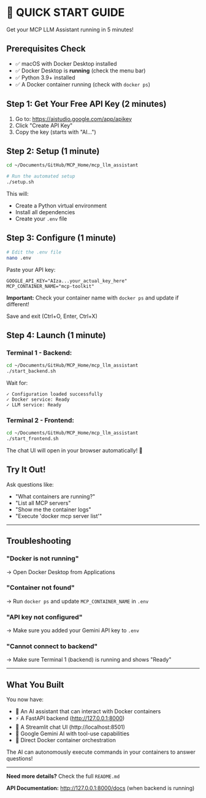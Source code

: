 # 🚀 QUICK START GUIDE

Get your MCP LLM Assistant running in 5 minutes!

## Prerequisites Check

- ✅ macOS with Docker Desktop installed
- ✅ Docker Desktop is **running** (check the menu bar)
- ✅ Python 3.9+ installed
- ✅ A Docker container running (check with `docker ps`)

## Step 1: Get Your Free API Key (2 minutes)

1. Go to: https://aistudio.google.com/app/apikey
2. Click "Create API Key"
3. Copy the key (starts with "AI...")

## Step 2: Setup (1 minute)

```bash
cd ~/Documents/GitHub/MCP_Home/mcp_llm_assistant

# Run the automated setup
./setup.sh
```

This will:
- Create a Python virtual environment
- Install all dependencies
- Create your `.env` file

## Step 3: Configure (1 minute)

```bash
# Edit the .env file
nano .env
```

Paste your API key:
```env
GOOGLE_API_KEY="AIza...your_actual_key_here"
MCP_CONTAINER_NAME="mcp-toolkit"
```

**Important:** Check your container name with `docker ps` and update if different!

Save and exit (Ctrl+O, Enter, Ctrl+X)

## Step 4: Launch (1 minute)

### Terminal 1 - Backend:
```bash
cd ~/Documents/GitHub/MCP_Home/mcp_llm_assistant
./start_backend.sh
```

Wait for:
```
✓ Configuration loaded successfully
✓ Docker service: Ready
✓ LLM service: Ready
```

### Terminal 2 - Frontend:
```bash
cd ~/Documents/GitHub/MCP_Home/mcp_llm_assistant
./start_frontend.sh
```

The chat UI will open in your browser automatically! 🎉

## Try It Out!

Ask questions like:
- "What containers are running?"
- "List all MCP servers"
- "Show me the container logs"
- "Execute 'docker mcp server list'"

---

## Troubleshooting

### "Docker is not running"
→ Open Docker Desktop from Applications

### "Container not found"
→ Run `docker ps` and update `MCP_CONTAINER_NAME` in `.env`

### "API key not configured"
→ Make sure you added your Gemini API key to `.env`

### "Cannot connect to backend"
→ Make sure Terminal 1 (backend) is running and shows "Ready"

---

## What You Built

You now have:
- 🤖 An AI assistant that can interact with Docker containers
- ⚡ A FastAPI backend (http://127.0.0.1:8000)
- 🎨 A Streamlit chat UI (http://localhost:8501)
- 🧠 Google Gemini AI with tool-use capabilities
- 🐳 Direct Docker container orchestration

The AI can autonomously execute commands in your containers to answer questions!

---

**Need more details?** Check the full `README.md`

**API Documentation:** http://127.0.0.1:8000/docs (when backend is running)
